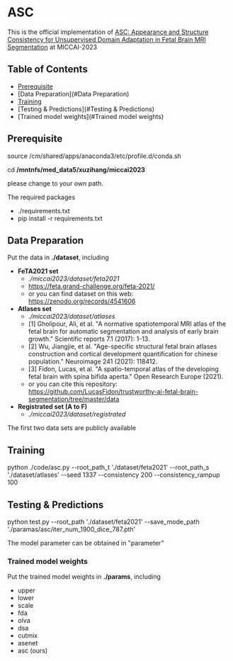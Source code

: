 # ASC

This is the official implementation of [ASC: Appearance and Structure Consistency for Unsupervised Domain Adaptation in Fetal Brain MRI Segmentation](https://arxiv.org/abs/2310.14172) at MICCAI-2023

## Table of Contents

- [Prerequisite](#Prerequisite)
- [Data Preparation](#Data Preparation)
- [Training](#Training)
- [Testing & Predictions](#Testing & Predictions)
- [Trained model weights](#Trained model weights)

## Prerequisite

source /cm/shared/apps/anaconda3/etc/profile.d/conda.sh

cd **/mntnfs/med_data5/xuzihang/miccai2023**

please change to your own path.

The required packages

- ./requirements.txt
- pip install -r requirements.txt

## Data Preparation

Put the data in **./dataset**, including

- **FeTA2021 set**	
  - *./miccai2023/dataset/feta2021*
  - https://feta.grand-challenge.org/feta-2021/
  - or you can find dataset on this web: https://zenodo.org/records/4541606
- **Atlases set**	
  - *./miccai2023/dataset/atlases*
  - [1] Gholipour, Ali, et al. "A normative spatiotemporal MRI atlas of the fetal brain for automatic segmentation and analysis of early brain growth." Scientific reports 7.1 (2017): 1-13.
  - [2] Wu, Jiangjie, et al. "Age-specific structural fetal brain atlases construction and cortical development quantification for chinese population." Neuroimage 241 (2021): 118412.
  - [3] Fidon, Lucas, et al. "A spatio-temporal atlas of the developing fetal brain with spina bifida aperta." Open Research Europe (2021).
  - or you can cite this repository: https://github.com/LucasFidon/trustworthy-ai-fetal-brain-segmentation/tree/master/data
- **Registrated set (A to F)**	
  - *./miccai2023/dataset/registrated*
  
The first two data sets are publicly available

## Training

python ./code/asc.py --root_path_t './dataset/feta2021' --root_path_s './dataset/atlases' --seed 1337 --consistency 200 --consistency_rampup 100

## Testing & Predictions

python test.py --root_path './dataset/feta2021' --save_mode_path './paramas/asc/iter_num_1900_dice_787.pth'

The model parameter can be obtained in "parameter"

### Trained model weights

Put the trained model weights in **./params**, including

- upper
- lower
- scale
- fda
- olva
- dsa
- cutmix
- asenet
- asc (ours)

